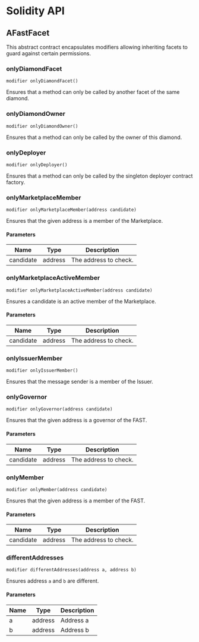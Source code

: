 # Solidity API

## AFastFacet

This abstract contract encapsulates modifiers allowing inheriting facets to guard against
certain permissions.

### onlyDiamondFacet

```solidity
modifier onlyDiamondFacet()
```

Ensures that a method can only be called by another facet of the same diamond.

### onlyDiamondOwner

```solidity
modifier onlyDiamondOwner()
```

Ensures that a method can only be called by the owner of this diamond.

### onlyDeployer

```solidity
modifier onlyDeployer()
```

Ensures that a method can only be called by the singleton deployer contract factory.

### onlyMarketplaceMember

```solidity
modifier onlyMarketplaceMember(address candidate)
```

Ensures that the given address is a member of the Marketplace.

#### Parameters

| Name | Type | Description |
| ---- | ---- | ----------- |
| candidate | address | The address to check. |

### onlyMarketplaceActiveMember

```solidity
modifier onlyMarketplaceActiveMember(address candidate)
```

Ensures a candidate is an active member of the Marketplace.

#### Parameters

| Name | Type | Description |
| ---- | ---- | ----------- |
| candidate | address | The address to check. |

### onlyIssuerMember

```solidity
modifier onlyIssuerMember()
```

Ensures that the message sender is a member of the Issuer.

### onlyGovernor

```solidity
modifier onlyGovernor(address candidate)
```

Ensures that the given address is a governor of the FAST.

#### Parameters

| Name | Type | Description |
| ---- | ---- | ----------- |
| candidate | address | The address to check. |

### onlyMember

```solidity
modifier onlyMember(address candidate)
```

Ensures that the given address is a member of the FAST.

#### Parameters

| Name | Type | Description |
| ---- | ---- | ----------- |
| candidate | address | The address to check. |

### differentAddresses

```solidity
modifier differentAddresses(address a, address b)
```

Ensures address `a` and `b` are different.

#### Parameters

| Name | Type | Description |
| ---- | ---- | ----------- |
| a | address | Address a |
| b | address | Address b |

